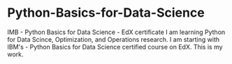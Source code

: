 # Python-Basics-for-Data-Science
IMB - Python Basics for Data Science - EdX certificate
I am learning Python for Data Scince, Optimization, and Operations research. 
I am starting with IBM's - Python Basics for Data Science certified course on EdX. 
This is my work. 
